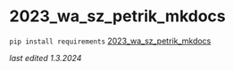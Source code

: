 # 2023_wa_sz_petrik_mkdocs 
`pip install requirements`
[2023_wa_sz_petrik_mkdocs](https://gyarab.github.io/2023_wa_sz_petrik_mkdocs/)

*last edited 1.3.2024*
